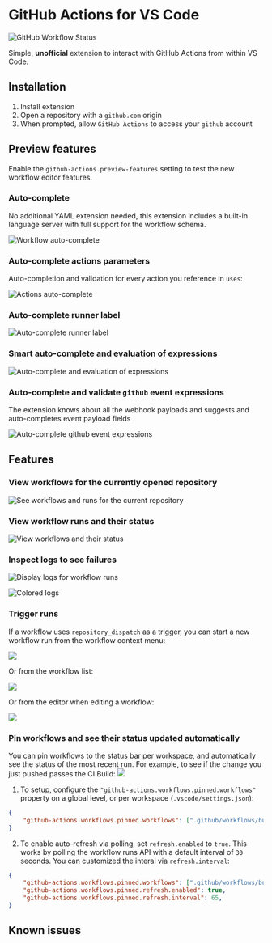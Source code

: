 # GitHub Actions for VS Code

![GitHub Workflow Status](https://img.shields.io/github/workflow/status/cschleiden/vscode-github-actions/Build)

Simple, **unofficial** extension to interact with GitHub Actions from within VS Code.

## Installation

1. Install extension
2. Open a repository with a `github.com` origin
3. When prompted, allow `GitHub Actions` to access your `github` account

## Preview features

Enable the `github-actions.preview-features` setting to test the new workflow editor features.

### Auto-complete

No additional YAML extension needed, this extension includes a built-in language server with full support for the workflow schema.

![Workflow auto-complete](./media/workflow-auto-complete.gif)


### Auto-complete actions parameters

Auto-completion and validation for every action you reference in `uses`:

![Actions auto-complete](./media/actions-auto-complete.gif)

### Auto-complete runner label

![Auto-complete runner label](./media/runs-on-auto-complete.gif)

### Smart auto-complete and evaluation of expressions

![Auto-complete and evaluation of expressions](./media/env-auto-complete.gif)

### Auto-complete and validate `github` event expressions

The extension knows about all the webhook payloads and suggests and auto-completes event payload fields

![Auto-complete github event expressions](./media/github-auto-complete.gif)

## Features

### View workflows for the currently opened repository

![See workflows and runs for the current repository](./media/runs.png)

### View workflow runs and their status

![View workflows and their status](./media/runs2.png)

### Inspect logs to see failures

![Display logs for workflow runs](./media/logs.gif)

![Colored logs](./media/colored-logs.png)

### Trigger runs

If a workflow uses `repository_dispatch` as a trigger, you can start a new workflow run from the workflow context menu:

![](./media/rdispatch.gif)

Or from the workflow list:

![](./media/inline-dispatch.png)

Or from the editor when editing a workflow:

![](./media/inline-dispatch-editor.png)

### Pin workflows and see their status updated automatically

You can pin workflows to the status bar per workspace, and automatically see the status of the most recent run. For example, to see if the change you just pushed passes the CI Build:
![](./media/pin-workflows.gif)

1. To setup, configure the `"github-actions.workflows.pinned.workflows"` property on a global level, or per workspace (`.vscode/settings.json`):

```json
{
    "github-actions.workflows.pinned.workflows": [".github/workflows/build.yml", ".github/workflows/create.yml"],
}
```

2. To enable auto-refresh via polling, set `refresh.enabled` to `true`. This works by polling the workflow runs API with a default interval of `30` seconds. You can customized the interal via `refresh.interval`:

```json
{
    "github-actions.workflows.pinned.workflows": [".github/workflows/build.yml", ".github/workflows/create.yml"],
    "github-actions.workflows.pinned.refresh.enabled": true,
    "github-actions.workflows.pinned.refresh.interval": 65,
}
```


## Known issues


